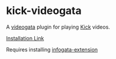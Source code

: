 # kick-videogata

A [videogata](https://github.com/InfoGata/videogata) plugin for playing [Kick](https://kick.com) videos.

[Installation Link](https://www.videogata.com/plugininstall?manifestUrl=https://cdn.jsdelivr.net/gh/InfoGata/kick-videogata@latest/manifest.json)

Requires installing [infogata-extension](https://github.com/InfoGata/infogata-extension)
